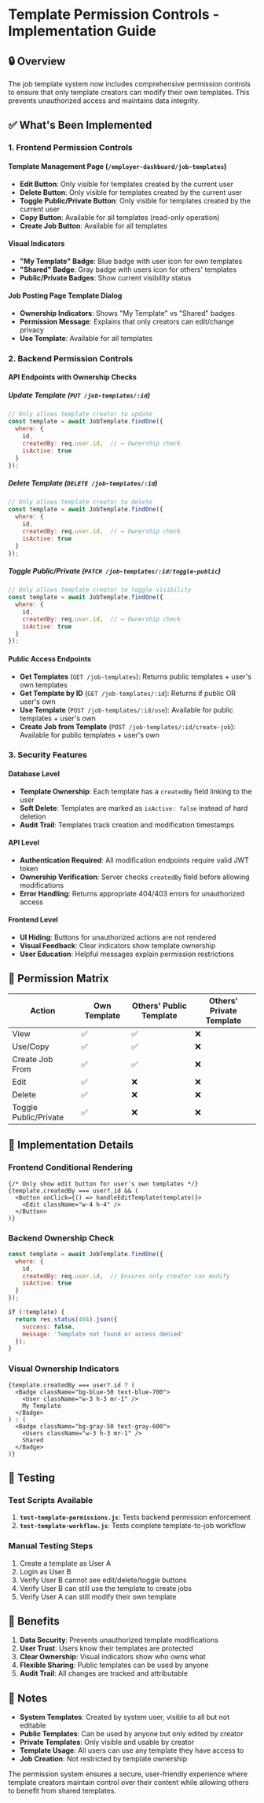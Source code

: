 # Template Permission Controls - Implementation Guide

## 🔒 Overview

The job template system now includes comprehensive permission controls to ensure that only template creators can modify their own templates. This prevents unauthorized access and maintains data integrity.

## ✅ What's Been Implemented

### 1. **Frontend Permission Controls**

#### Template Management Page (`/employer-dashboard/job-templates`)
- **Edit Button**: Only visible for templates created by the current user
- **Delete Button**: Only visible for templates created by the current user  
- **Toggle Public/Private Button**: Only visible for templates created by the current user
- **Copy Button**: Available for all templates (read-only operation)
- **Create Job Button**: Available for all templates

#### Visual Indicators
- **"My Template" Badge**: Blue badge with user icon for own templates
- **"Shared" Badge**: Gray badge with users icon for others' templates
- **Public/Private Badges**: Show current visibility status

#### Job Posting Page Template Dialog
- **Ownership Indicators**: Shows "My Template" vs "Shared" badges
- **Permission Message**: Explains that only creators can edit/change privacy
- **Use Template**: Available for all templates

### 2. **Backend Permission Controls**

#### API Endpoints with Ownership Checks

##### Update Template (`PUT /job-templates/:id`)
```javascript
// Only allows template creator to update
const template = await JobTemplate.findOne({
  where: {
    id,
    createdBy: req.user.id,  // ← Ownership check
    isActive: true
  }
});
```

##### Delete Template (`DELETE /job-templates/:id`)
```javascript
// Only allows template creator to delete
const template = await JobTemplate.findOne({
  where: {
    id,
    createdBy: req.user.id,  // ← Ownership check
    isActive: true
  }
});
```

##### Toggle Public/Private (`PATCH /job-templates/:id/toggle-public`)
```javascript
// Only allows template creator to toggle visibility
const template = await JobTemplate.findOne({
  where: {
    id,
    createdBy: req.user.id,  // ← Ownership check
    isActive: true
  }
});
```

#### Public Access Endpoints
- **Get Templates** (`GET /job-templates`): Returns public templates + user's own templates
- **Get Template by ID** (`GET /job-templates/:id`): Returns if public OR user's own
- **Use Template** (`POST /job-templates/:id/use`): Available for public templates + user's own
- **Create Job from Template** (`POST /job-templates/:id/create-job`): Available for public templates + user's own

### 3. **Security Features**

#### Database Level
- **Template Ownership**: Each template has a `createdBy` field linking to the user
- **Soft Delete**: Templates are marked as `isActive: false` instead of hard deletion
- **Audit Trail**: Templates track creation and modification timestamps

#### API Level
- **Authentication Required**: All modification endpoints require valid JWT token
- **Ownership Verification**: Server checks `createdBy` field before allowing modifications
- **Error Handling**: Returns appropriate 404/403 errors for unauthorized access

#### Frontend Level
- **UI Hiding**: Buttons for unauthorized actions are not rendered
- **Visual Feedback**: Clear indicators show template ownership
- **User Education**: Helpful messages explain permission restrictions

## 🎯 Permission Matrix

| Action | Own Template | Others' Public Template | Others' Private Template |
|--------|-------------|------------------------|-------------------------|
| View | ✅ | ✅ | ❌ |
| Use/Copy | ✅ | ✅ | ❌ |
| Create Job From | ✅ | ✅ | ❌ |
| Edit | ✅ | ❌ | ❌ |
| Delete | ✅ | ❌ | ❌ |
| Toggle Public/Private | ✅ | ❌ | ❌ |

## 🔧 Implementation Details

### Frontend Conditional Rendering
```tsx
{/* Only show edit button for user's own templates */}
{template.createdBy === user?.id && (
  <Button onClick={() => handleEditTemplate(template)}>
    <Edit className="w-4 h-4" />
  </Button>
)}
```

### Backend Ownership Check
```javascript
const template = await JobTemplate.findOne({
  where: {
    id,
    createdBy: req.user.id,  // Ensures only creator can modify
    isActive: true
  }
});

if (!template) {
  return res.status(404).json({
    success: false,
    message: 'Template not found or access denied'
  });
}
```

### Visual Ownership Indicators
```tsx
{template.createdBy === user?.id ? (
  <Badge className="bg-blue-50 text-blue-700">
    <User className="w-3 h-3 mr-1" />
    My Template
  </Badge>
) : (
  <Badge className="bg-gray-50 text-gray-600">
    <Users className="w-3 h-3 mr-1" />
    Shared
  </Badge>
)}
```

## 🧪 Testing

### Test Scripts Available
1. **`test-template-permissions.js`**: Tests backend permission enforcement
2. **`test-template-workflow.js`**: Tests complete template-to-job workflow

### Manual Testing Steps
1. Create a template as User A
2. Login as User B
3. Verify User B cannot see edit/delete/toggle buttons
4. Verify User B can still use the template to create jobs
5. Verify User A can still modify their own template

## 🚀 Benefits

1. **Data Security**: Prevents unauthorized template modifications
2. **User Trust**: Users know their templates are protected
3. **Clear Ownership**: Visual indicators show who owns what
4. **Flexible Sharing**: Public templates can be used by anyone
5. **Audit Trail**: All changes are tracked and attributable

## 📝 Notes

- **System Templates**: Created by system user, visible to all but not editable
- **Public Templates**: Can be used by anyone but only edited by creator
- **Private Templates**: Only visible and usable by creator
- **Template Usage**: All users can use any template they have access to
- **Job Creation**: Not restricted by template ownership

The permission system ensures a secure, user-friendly experience where template creators maintain control over their content while allowing others to benefit from shared templates.
